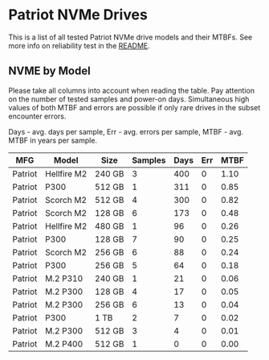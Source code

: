 Patriot NVMe Drives
===================

This is a list of all tested Patriot NVMe drive models and their MTBFs. See more
info on reliability test in the [README](https://github.com/linuxhw/SMART).

NVME by Model
------------

Please take all columns into account when reading the table. Pay attention on the
number of tested samples and power-on days. Simultaneous high values of both MTBF
and errors are possible if only rare drives in the subset encounter errors.

Days - avg. days per sample,
Err  - avg. errors per sample,
MTBF - avg. MTBF in years per sample.

| MFG       | Model              | Size   | Samples | Days  | Err   | MTBF |
|-----------|--------------------|--------|---------|-------|-------|------|
| Patriot   | Hellfire M2        | 240 GB | 3       | 400   | 0     | 1.10   |
| Patriot   | P300               | 512 GB | 1       | 311   | 0     | 0.85   |
| Patriot   | Scorch M2          | 512 GB | 4       | 300   | 0     | 0.82   |
| Patriot   | Scorch M2          | 128 GB | 6       | 173   | 0     | 0.48   |
| Patriot   | Hellfire M2        | 480 GB | 1       | 96    | 0     | 0.26   |
| Patriot   | P300               | 128 GB | 7       | 90    | 0     | 0.25   |
| Patriot   | Scorch M2          | 256 GB | 6       | 88    | 0     | 0.24   |
| Patriot   | P300               | 256 GB | 5       | 64    | 0     | 0.18   |
| Patriot   | M.2 P310           | 240 GB | 1       | 21    | 0     | 0.06   |
| Patriot   | M.2 P300           | 128 GB | 4       | 17    | 0     | 0.05   |
| Patriot   | M.2 P300           | 256 GB | 6       | 13    | 0     | 0.04   |
| Patriot   | P300               | 1 TB   | 2       | 7     | 0     | 0.02   |
| Patriot   | M.2 P300           | 512 GB | 3       | 4     | 0     | 0.01   |
| Patriot   | M.2 P400           | 512 GB | 1       | 0     | 0     | 0.00   |

